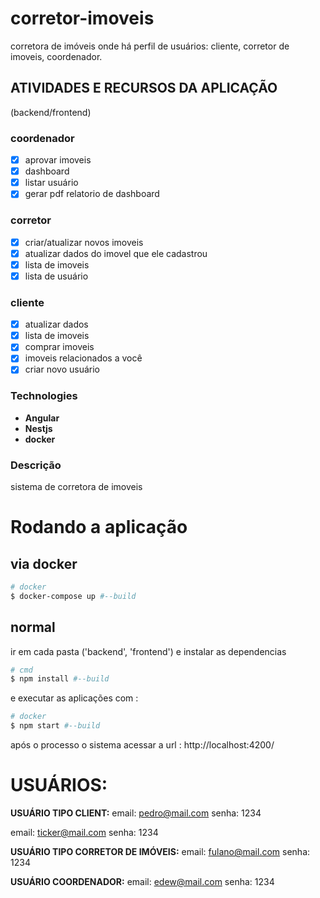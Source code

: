 
  

# corretor-imoveis
corretora de imóveis onde há perfil de usuários: cliente, corretor de imoveis, coordenador.
##  ATIVIDADES E RECURSOS DA APLICAÇÃO
(backend/frontend)
### coordenador

 - [x] aprovar imoveis 
- [x] dashboard
- [x] listar usuário 
- [x] gerar pdf relatorio de dashboard 
### corretor
- [x] criar/atualizar novos imoveis
- [x] atualizar dados do imovel que ele cadastrou 
- [x] lista de imoveis 
- [x] lista de usuário 
### cliente
- [x] atualizar dados
- [x] lista de imoveis
- [x] comprar imoveis 
- [x]  imoveis relacionados a você 
- [x] criar novo usuário
### Technologies
- **Angular**
- **Nestjs**
- **docker**
### Descrição
sistema de corretora de imoveis
# Rodando a aplicação
## via docker
```bash
# docker
$ docker-compose up #--build
```
## normal
ir em cada pasta ('backend', 'frontend') e instalar as dependencias
```bash
# cmd
$ npm install #--build
```
e executar as aplicações com :
```bash
# docker
$ npm start #--build
```  
após o processo o sistema acessar a url : http://localhost:4200/
# USUÁRIOS:
**USUÁRIO TIPO CLIENT:**
email: pedro@mail.com
senha: 1234

email: ticker@mail.com
senha: 1234

**USUÁRIO TIPO CORRETOR DE IMÓVEIS:**
email: fulano@mail.com
senha: 1234

**USUÁRIO COORDENADOR:**
email: edew@mail.com
senha: 1234
